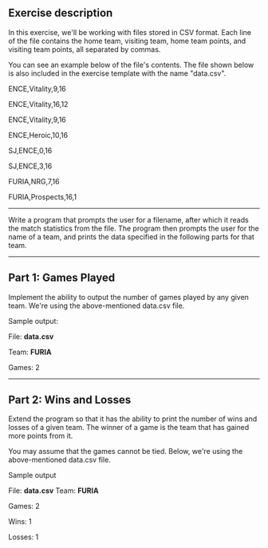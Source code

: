 ## Exercise description

In this exercise, we'll be working with files stored in CSV format. Each line of the file contains the home team, visiting team, home team points, and visiting team points, all separated by commas.

You can see an example below of the file's contents. The file shown below is also included in the exercise template with the name "data.csv".

ENCE,Vitality,9,16

ENCE,Vitality,16,12

ENCE,Vitality,9,16

ENCE,Heroic,10,16

SJ,ENCE,0,16

SJ,ENCE,3,16

FURIA,NRG,7,16

FURIA,Prospects,16,1

---

Write a program that prompts the user for a filename, after which it reads the match statistics from the file. The program then prompts the user for the name of a team, and prints the data specified in the following parts for that team.

---
## Part 1: Games Played
Implement the ability to output the number of games played by any given team. We're using the above-mentioned data.csv file.

Sample output:

File:
**data.csv**

Team:
**FURIA**

Games: 2

---
## Part 2: Wins and Losses
Extend the program so that it has the ability to print the number of wins and losses of a given team. The winner of a game is the team that has gained more points from it.

You may assume that the games cannot be tied. Below, we're using the above-mentioned data.csv file.

Sample output

File:
**data.csv**
Team:
**FURIA**

Games: 2

Wins: 1

Losses: 1